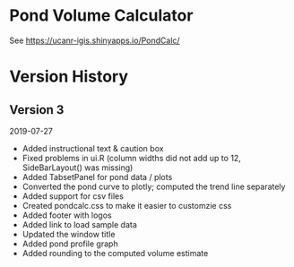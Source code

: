 
# Pond Volume Calculator

See https://ucanr-igis.shinyapps.io/PondCalc/

# Version History

## Version 3
2019-07-27

- Added instructional text & caution box
- Fixed problems in ui.R (column widths did not add up to 12, SideBarLayout() was missing)
- Added TabsetPanel for pond data / plots
- Converted the pond curve to plotly; computed the trend line separately
- Added support for csv files
- Created pondcalc.css to make it easier to customzie css
- Added footer with logos
- Added link to load sample data
- Updated the window title
- Added pond profile graph
- Added rounding to the computed volume estimate
